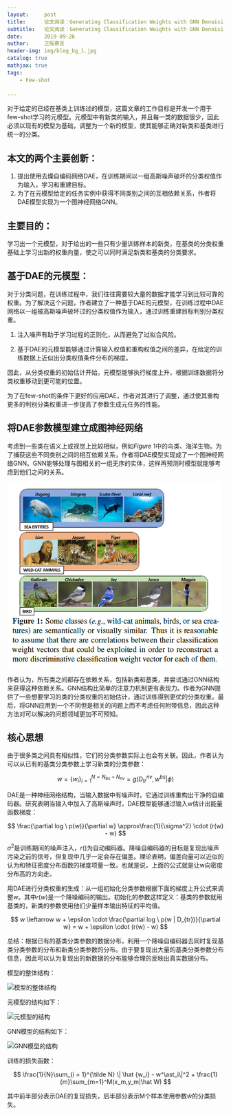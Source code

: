 ```yaml
---
layout:     post
title:      论文阅读：Generating Classification Weights with GNN Denoising Autoencoders for Few-Shot Learning
subtitle:   论文阅读：Generating Classification Weights with GNN Denoising Autoencoders for Few-Shot Learning
date:       2019-09-26
author:     正版慕言
header-img: img/blog_bg_1.jpg
catalog: true
mathjax: true
tags:
    - Few-shot

---
```


对于给定的已经在基类上训练过的模型，这篇文章的工作目标是开发一个用于few-shot学习的元模型。元模型中有新类的输入，并且每一类的数据很少，因此必须以现有的模型为基础，调整为一个新的模型，使其能够正确对新类和基类进行统一的分类。

## 本文的两个主要创新：

1. 提出使用去燥自编码网络DAE，在训练期间以一组高斯噪声破坏的分类权值作为输入，学习和重建目标。
2. 为了在元模型给定的任务实例中获得不同类别之间的互相依赖关系，作者将DAE模型实现为一个图神经网络GNN。

## 主要目的：

学习出一个元模型，对于给出的一些只有少量训练样本的新类，在基类的分类权重基础上学习出新的权重向量，使之可以同时满足新类和基类的分类要求。

## 基于DAE的元模型：

对于分类问题，在训练过程中，我们往往需要较大量的数据才能学习到比较可靠的权重。为了解决这个问题，作者建立了一种基于DAE的元模型，在训练过程中DAE网络以一组被高斯噪声破坏过的分类权值作为输入，通过训练重建目标判别分类权重。

1. 注入噪声有助于学习过程的正则化，从而避免了过拟合风险。

2. 基于DAE的元模型能够通过计算输入权值和重构权值之间的差异，在给定的训练数据上近似出分类权值条件分布的梯度。

因此，从分类权重的初始估计开始，元模型能够执行梯度上升，根据训练数据将分类权重移动到更可能的位置。

为了在few-shot的条件下更好的应用DAE，作者对其进行了调整，通过使其重构更多的判别分类权重进一步提高了参数生成元任务的性能。

## 将DAE参数模型建立成图神经网络

考虑到一些类在语义上或视觉上比较相似，例如$Figure\ 1$中的鸟类、海洋生物。为了捕获这些不同类别之间的相互依赖关系，作者将DAE模型实现成了一个图神经网络GNN。GNN能够处理与图相关的一组无序的实体，这样再预测时模型就能够考虑到他们之间的关系。

![Figure 1](/img/Journal/NeuralNetworks/19.09.04-不同类别之间的相似性.png)

作者认为，所有类之间都存在依赖关系，包括新类和基类，并尝试通过GNN结构来获得这种依赖关系。GNN结构比简单的注意力机制更有表现力。作者为GNN提供了一些想要学习的类的分类权重的初始估计，通过训练得到更优的分类权重。最后，将GNN应用到一个不同但是相关的问题上而不考虑任何附带信息，因此这种方法对可以解决的问题领域更加不可预知。


## 核心思想

由于很多类之间具有相似性，它们的分类参数实际上也会有关联。因此，作者认为可以从已有的基类分类参数上学习新类的分类参数：

$$
w = \{w_i\}_{i=1}^{N=N_{bs}+N_{nv}} = g(D_{tr}^{nv}, w^{bs} | \phi)
$$

DAE是一种神经网络结构，当输入数据中有噪声时，它通过训练重构出干净的自编码器。研究表明当输入中加入了高斯噪声时，DAE模型能够通过输入w估计出能量函数梯度：

$$
\frac{\partial log \ p(w)}{\partial w} \approx\frac{1}{\sigma^2} \cdot (r(w) - w)
$$

$\sigma^2$是训练期间的噪声注入，$r()$为自动编码器。降噪自编码器的目标是复现出噪声污染之前的信号，但复现中几乎一定会存在偏差。理论表明，偏差向量可以近似的认为和特征密度分布函数的梯度项量一致。也就是说，上面的公式就是让w向密度分布高的方向走。

用DAE进行分类权重的生成：从一组初始化分类参数根据下面的梯度上升公式来调整$w$。其中$r(w)$是一个降噪编码的输出。初始化的参数这样定义：基类的参数就用基类的，新类的参数使用他们少量样本输出特征的平均值。

$$
w \leftarrow w + \epsilon \cdot \frac{\partial log \ p(w | D_{tr})}{\partial w} = w + \epsilon \cdot (r(w) - w)
$$

总结：根据已有的基类分类参数的数据分布，利用一个降噪自编码器去同时复现基类分类参数的分布和新类分类参数的分布。由于要复现出大量的基类分类参数分布信息，因此可以认为复现出的新数据的分布能够合理的反映出真实数据分布。

模型的整体结构：

![模型的整体结构](/img/NeuralNetworks/Journal/19.09.04-模型的整体结构.png)

元模型的结构如下：

![元模型的结构](/img/NeuralNetworks/Journal/19.09.04-元模型的结构.png)

GNN模型的结构如下：

![GNN模型的结构](/img/NeuralNetworks/Journal/19.09.04-GNN模型的结构.png)

训练的损失函数：

$$
\frac{1}{N}\sum_{i = 1}^{\tilde N} \| \hat {w_i} - w^\ast_i\|^2 + \frac{1}{m}\sum_{m=1}^M(x_m,y_m|\hat W)
$$

其中前半部分表示DAE的复现损失，后半部分表示M个样本使用参数$\hat w$的分类损失。